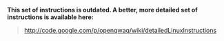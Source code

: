 **This set of instructions is outdated. A better, more detailed set of instructions is available here:**

> http://code.google.com/p/openqwaq/wiki/detailedLinuxInstructions
